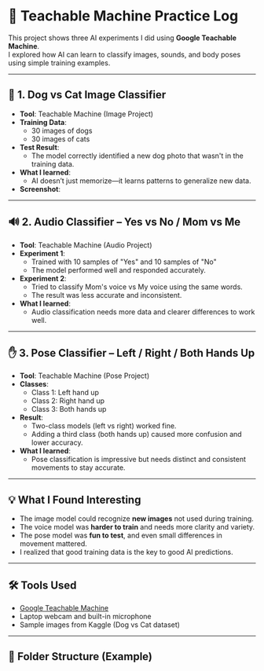 # 🧠 Teachable Machine Practice Log

This project shows three AI experiments I did using **Google Teachable Machine**.  
I explored how AI can learn to classify images, sounds, and body poses using simple training examples.

---

## 📸 1. Dog vs Cat Image Classifier

- **Tool**: Teachable Machine (Image Project)  
- **Training Data**:  
  - 30 images of dogs  
  - 30 images of cats  
- **Test Result**:  
  - The model correctly identified a new dog photo that wasn't in the training data.
- **What I learned**:  
  - AI doesn’t just memorize—it learns patterns to generalize new data.
- **Screenshot**:  


---

## 🔊 2. Audio Classifier – Yes vs No / Mom vs Me

- **Tool**: Teachable Machine (Audio Project)  
- **Experiment 1**:  
  - Trained with 10 samples of "Yes" and 10 samples of "No"  
  - The model performed well and responded accurately.
- **Experiment 2**:  
  - Tried to classify Mom's voice vs My voice using the same words.  
  - The result was less accurate and inconsistent.
- **What I learned**:  
  - Audio classification needs more data and clearer differences to work well.

---

## ✋ 3. Pose Classifier – Left / Right / Both Hands Up

- **Tool**: Teachable Machine (Pose Project)  
- **Classes**:
  - Class 1: Left hand up  
  - Class 2: Right hand up  
  - Class 3: Both hands up  
- **Result**:  
  - Two-class models (left vs right) worked fine.  
  - Adding a third class (both hands up) caused more confusion and lower accuracy.
- **What I learned**:  
  - Pose classification is impressive but needs distinct and consistent movements to stay accurate.

---

## 💡 What I Found Interesting

- The image model could recognize **new images** not used during training.  
- The voice model was **harder to train** and needs more clarity and variety.  
- The pose model was **fun to test**, and even small differences in movement mattered.  
- I realized that good training data is the key to good AI predictions.

---

## 🛠️ Tools Used

- [Google Teachable Machine](https://teachablemachine.withgoogle.com/)
- Laptop webcam and built-in microphone
- Sample images from Kaggle (Dog vs Cat dataset)

---

## 📁 Folder Structure (Example)

